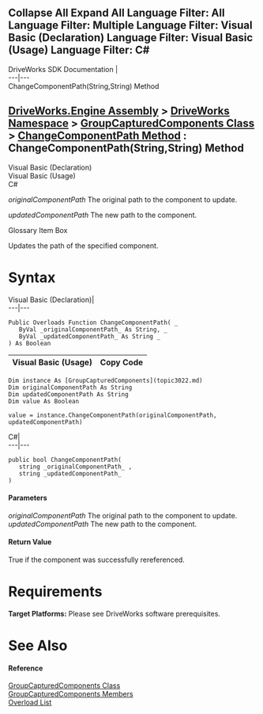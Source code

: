 Collapse All Expand All Language Filter: All  Language Filter: Multiple  Language Filter: Visual Basic (Declaration) Language Filter: Visual Basic (Usage) Language Filter: C#  
---  
DriveWorks SDK Documentation  |   
---|---  
ChangeComponentPath(String,String) Method   
  
[DriveWorks.Engine Assembly](topic2156.md) > [DriveWorks Namespace](topic2159.md) > [GroupCapturedComponents Class](topic3022.md) > [ChangeComponentPath Method](topic3028.md) : ChangeComponentPath(String,String) Method  
---  
  
Visual Basic (Declaration)    
Visual Basic (Usage)    
C# 

_originalComponentPath_
    The original path to the component to update.

_updatedComponentPath_
    The new path to the component.

Glossary Item Box

Updates the path of the specified component. 

# Syntax

Visual Basic (Declaration)|   
---|---  
      
    
    Public Overloads Function ChangeComponentPath( _
       ByVal _originalComponentPath_ As String, _
       ByVal _updatedComponentPath_ As String _
    ) As Boolean  
  
Visual Basic (Usage)| Copy Code  
---|---  
      
    
    Dim instance As [GroupCapturedComponents](topic3022.md)
    Dim originalComponentPath As String
    Dim updatedComponentPath As String
    Dim value As Boolean
     
    value = instance.ChangeComponentPath(originalComponentPath, updatedComponentPath)  
  
C#|   
---|---  
      
    
    public bool ChangeComponentPath( 
       string _originalComponentPath_ ,
       string _updatedComponentPath_
    )  
  
#### Parameters

 _originalComponentPath_
    The original path to the component to update.
_updatedComponentPath_
    The new path to the component.

#### Return Value

True if the component was successfully rereferenced.

# Requirements

**Target Platforms:** Please see DriveWorks software prerequisites.

# See Also

#### Reference

[GroupCapturedComponents Class](topic3022.md)   
[GroupCapturedComponents Members](topic3023.md)   
[Overload List](topic3028.md)


